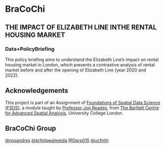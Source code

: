 # BraCoChi
## THE IMPACT OF ELIZABETH LINE INTHE RENTAL HOUSING MARKET
### Data+PolicyBriefing

This policy briefing aims to understand the Elizabeth Line’s impact on
rental housing market in London, which presents a contrastive analysis of rental
market before and after the opening of Elizabeth Line (year 2020 and 2022).

## Acknowledgements
This project is part of an Assignment of [Foundations of Spatial Data Science (FSDS)](https://github.com/jreades/fsds), a module taught by [Professor Jon Reades](https://github.com/jreades), from [The Bartlett Centre for Advanced Spatial Analysis](https://www.ucl.ac.uk/bartlett/casa/programmes), University College London.


## BraCoChi Group

[@rpoandres](https://github.com/rpoandres)
[@brfelipealmeida](https://github.com/brfelipealmeida)
[@Derp015](https://github.com/Derp015)
[@ucfnlih](https://github.com/ucfnlih)
